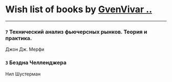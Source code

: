 # Wish list of books by [GvenVivar ..](https://www.facebook.com/app_scoped_user_id/158266434925901/)
---

### `7` Технический анализ фьючерсных рынков. Теория и практика.
Джон Дж. Мерфи

### `3` Бездна Челленджера
Нил Шустерман

